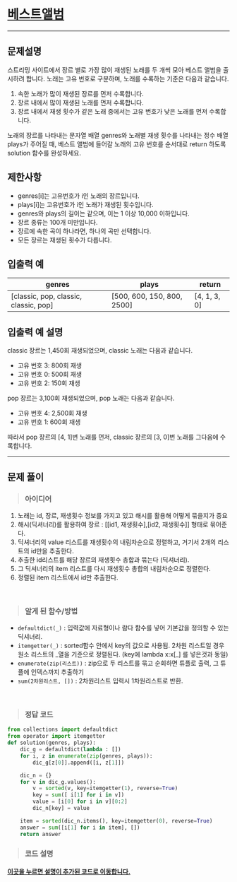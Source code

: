 
<h1><strong ><a href="https://programmers.co.kr/learn/courses/30/lessons/42579">베스트앨범</a></strong></h1>
<hr>

## 문제설명
스트리밍 사이트에서 장르 별로 가장 많이 재생된 노래를 두 개씩 모아 베스트 앨범을 출시하려 합니다. 노래는 고유 번호로 구분하며, 노래를 수록하는 기준은 다음과 같습니다.

1. 속한 노래가 많이 재생된 장르를 먼저 수록합니다.
2. 장르 내에서 많이 재생된 노래를 먼저 수록합니다.
3. 장르 내에서 재생 횟수가 같은 노래 중에서는 고유 번호가 낮은 노래를 먼저 수록합니다.

노래의 장르를 나타내는 문자열 배열 genres와 노래별 재생 횟수를 나타내는 정수 배열 plays가 주어질 때, 베스트 앨범에 들어갈 노래의 고유 번호를 순서대로 return 하도록 solution 함수를 완성하세요.

## 제한사항
- genres[i]는 고유번호가 i인 노래의 장르입니다.
- plays[i]는 고유번호가 i인 노래가 재생된 횟수입니다.
- genres와 plays의 길이는 같으며, 이는 1 이상 10,000 이하입니다.
- 장르 종류는 100개 미만입니다.
- 장르에 속한 곡이 하나라면, 하나의 곡만 선택합니다.
- 모든 장르는 재생된 횟수가 다릅니다.

## 입출력 예

|genres	|plays|	return|
|---|---|---|
|[classic, pop, classic, classic, pop]|	[500, 600, 150, 800, 2500]|	[4, 1, 3, 0]|

## 입출력 예 설명
classic 장르는 1,450회 재생되었으며, classic 노래는 다음과 같습니다.

- 고유 번호 3: 800회 재생
- 고유 번호 0: 500회 재생
- 고유 번호 2: 150회 재생

pop 장르는 3,100회 재생되었으며, pop 노래는 다음과 같습니다.

- 고유 번호 4: 2,500회 재생
- 고유 번호 1: 600회 재생

따라서 pop 장르의 [4, 1]번 노래를 먼저, classic 장르의 [3, 0]번 노래를 그다음에 수록합니다.

<hr>

## 문제 풀이

> ### 아이디어
1. 노래는 id, 장르, 재생횟수 정보를 가지고 있고 해시를 활용해 어떻게 묶을지가 중요
2. 해시(딕셔너리)를 활용하여 장르 : [[id1, 재생횟수],[id2, 재생횟수]] 형태로 묶어준다.
3. 딕셔너리의 value 리스트를 재생횟수의 내림차순으로 정렬하고, 거기서 2개의 리스트의 id만을 추출한다.
4. 추출한 id리스트를 해당 장르의 재생횟수 총합과 묶는다 (딕셔너리).
5. 그 딕셔너리의 item 리스트를 다시 재생횟수 총합의 내림차순으로 정렬한다.
6. 정렬된 item 리스트에서 id만 추출한다.

<br>

> ### 알게 된 함수/방법
- `defaultdict(_)` : 입력값에 자료형이나 람다 함수를 넣어 기본값을 정의할 수 있는 딕셔너리.
- `itemgetter(_)` : sorted함수 안에서 key의 값으로 사용됨. 2차원 리스트일 경우 원소 리스트의 _열을 기준으로 정렬된다. (key에 lambda x:x[\_] 를 넣은것과 동일)
- `enumerate(zip(리스트))` : zip으로 두 리스트를 묶고 순회하면 튜플로 출력, 그 튜플에 인덱스까지 추출하기
- `sum(2차원리스트, [])` : 2차원리스트 입력시 1차원리스트로 반환.

<br>

> ### 정답 코드
```python
from collections import defaultdict
from operator import itemgetter
def solution(genres, plays):
    dic_g = defaultdict(lambda : [])
    for i, z in enumerate(zip(genres, plays)):
        dic_g[z[0]].append([i, z[1]])

    dic_n = {}
    for v in dic_g.values():
        v = sorted(v, key=itemgetter(1), reverse=True)
        key = sum([ i[1] for i in v])   
        value = [i[0] for i in v][0:2]  
        dic_n[key] = value

    item = sorted(dic_n.items(), key=itemgetter(0), reverse=True)
    answer = sum([i[1] for i in item], [])
    return answer
```

> ### 코드 설명
<h4><a href="../pyCode/16-1 베스트앨범.py">이곳을 누르면 설명이 추가된 코드로 이동합니다.</a></h4>
